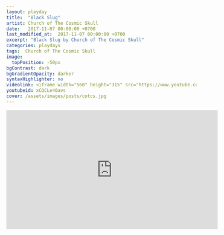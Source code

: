 ```yaml
---
layout: playday
title:  "Black Slug"
artist: Church of The Cosmic Skull
date:   2017-11-07 00:00:00 +0700
last_modified_at:  2017-11-07 00:00:00 +0700
excerpt: "Black Slug by Church of The Cosmic Skull"
categories: playdays
tags:  Church of The Cosmic Skull
image:
  topPosition: -50px
bgContrast: dark
bgGradientOpacity: darker
syntaxHighlighter: no
videolink: <iframe width="560" height="315" src="https://www.youtube.com/embed/xCQCLe40avs" frameborder="0" allowfullscreen></iframe>
youtubeid: xCQCLe40avs
cover: /assets/images/posts/cotcs.jpg
---
```


<iframe width="560" height="315" src="https://www.youtube.com/embed/xCQCLe40avs" frameborder="0" allowfullscreen></iframe>
